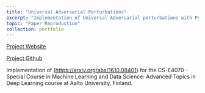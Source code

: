 ```yaml
---
title: "Universal Adversarial Perturbations"
excerpt: "Implementation of Universal Adversarial perturbations with Pytorch. <br/>"
topic: "Paper Reproduction"
collection: portfolio
---
```


[Project Website](https://netopedro.github.io/Universal-Adversarial-Perturbations-Pytorch)

[Project Github](https://github.com/NetoPedro/Universal-Adversarial-Perturbations-Pytorch)

Implementation of (https://arxiv.org/abs/1610.08401) for the CS-E4070 - Special Course in Machine Learning and Data Science: Advanced Topics in Deep Learning course at Aalto University, Finland.
